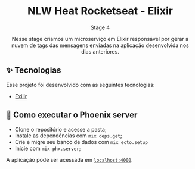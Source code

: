 <h1 align="center">NLW Heat Rocketseat - Elixir</h1>

<p align="center">
  Stage 4
</p>

<p align="center">
  Nesse stage criamos um microserviço em Elixir responsável por gerar a nuvem de tags das mensagens enviadas na aplicação desenvolvida nos dias anteriores.


## ✨ Tecnologias

Esse projeto foi desenvolvido com as seguintes tecnologias:

- [Exilir](https://www.typescriptlang.org/)

## 🚀 Como executar o Phoenix server

- Clone o repositório e acesse a pasta;
- Instale as dependências com `mix deps.get`;
- Crie e migre seu banco de dados com `mix ecto.setup`
- Inicie com `mix phx.server`;

A aplicação pode ser acessada em [`localhost:4000`](http://localhost:4000).
